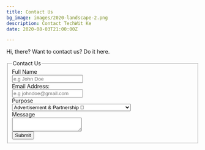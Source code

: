 ```yaml
---
title: Contact Us
bg_image: images/2020-landscape-2.png
description: Contact TechWit Ke
date: 2020-08-03T21:00:00Z

---
```

Hi, there? Want to contact us? Do it here.
</br>

<form class="form-horizontal" data-netlify="true">
<fieldset>

<!-- Form Name -->
<legend>Contact Us</legend>

<!-- Text input-->
<div class="form-group">
  <label class="col-md-4 control-label" for="textinput">Full Name</label>  
  <div class="col-md-4">
  <input id="textinput" name="textinput" type="text" placeholder="e.g John Doe" class="form-control input-md">
    
  </div>
</div>

<!-- Text input-->
<div class="form-group">
  <label class="col-md-4 control-label" for="email">Email Address:</label>  
  <div class="col-md-4">
  <input id="email" name="email" type="text" placeholder="e.g johndoe@gmail.com" class="form-control input-md">
    
  </div>
</div>

<!-- Select Basic -->
<div class="form-group">
  <label class="col-md-4 control-label" for="purpose">Purpose</label>
  <div class="col-md-5">
    <select id="purpose" name="purpose" class="form-control">
      <option value="1">Advertisement &amp; Partnership 🤝</option>
      <option value="2">Consultation 💼</option>
      <option value="3">Report an issue 🙁</option>
      <option value="4">Sponser a post 🤑</option>
      <option value="5">A Job as a tech writer 😎</option>
      <option value="6">A job as an editor 😎</option>
      <option value="7">Just saying hi 👋</option>
      <option value="8">Tip us on something/Share an article idea 🤩</option>
      <option value="9">Want us to build you a blog(not free of charge) 🤑</option>
      <option value="10">Want to feature us(Hooray! 🎉)</option>
      <option value="11">DMCA and Other Takedowns 👮‍♂️</option>
      <option value="12">Other 😃</option>
    </select>
  </div>
</div>

<!-- Textarea -->
<div class="form-group">
  <label class="col-md-4 control-label" for="message">Message</label>
  <div class="col-md-4">                     
    <textarea class="form-control" id="message" name="message"></textarea>
  </div>
</div>

<!-- Button -->
<div class="form-group">
  <label class="col-md-4 control-label" for="submit"></label>
  <div class="col-md-4">
    <button id="submit" name="submit" class="btn btn-default">Submit</button>
  </div>
</div>

</fieldset>
</form>

</br>

